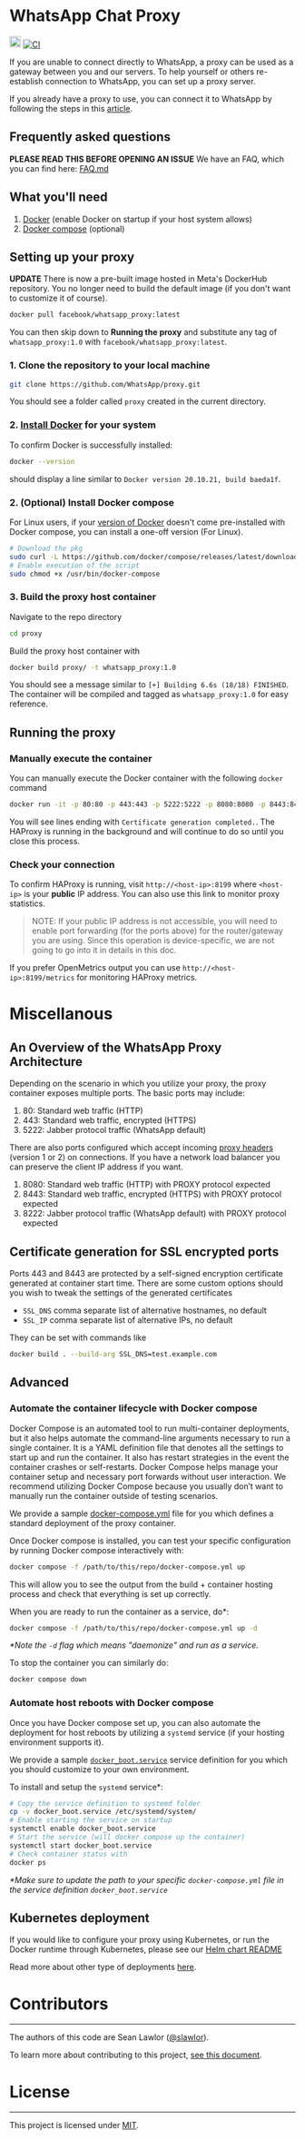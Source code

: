 <!-- Copyright (c) Meta Platforms, Inc. and affiliates.

License found in the LICENSE file in the root directory
of this source tree. -->
# WhatsApp Chat Proxy

[<img alt="github" src="https://img.shields.io/badge/github-WhatsApp/proxy-8da0cb?style=for-the-badge&labelColor=555555&logo=github" height="20">](https://github.com/WhatsApp/proxy)
[![CI](https://github.com/WhatsApp/proxy/actions/workflows/ci.yml/badge.svg)](https://github.com/WhatsApp/proxy/actions/workflows/ci.yml)

If you are unable to connect directly to WhatsApp, a proxy can be used as a gateway between you and our servers. To help yourself or others re-establish connection to WhatsApp, you can set up a proxy server.

If you already have a proxy to use, you can connect it to WhatsApp by following the steps in this [article](https://faq.whatsapp.com/520504143274092).

## Frequently asked questions

**PLEASE READ THIS BEFORE OPENING AN ISSUE** We have an FAQ, which you can find here: [FAQ.md](https://github.com/whatsapp/proxy/blob/main/FAQ.md)

## What you'll need

1. [Docker](https://docs.docker.com/engine/install/) (enable Docker on startup if your host system allows)
2. [Docker compose](https://docs.docker.com/compose/) (optional)

## Setting up your proxy

**UPDATE** There is now a pre-built image hosted in Meta's DockerHub repository. You no longer need to build the default image (if you don't want to customize it of course).

```bash
docker pull facebook/whatsapp_proxy:latest
```

You can then skip down to **Running the proxy** and substitute any tag of `whatsapp_proxy:1.0` with `facebook/whatsapp_proxy:latest`. 

### 1. Clone the repository to your local machine
```bash
git clone https://github.com/WhatsApp/proxy.git
```
You should see a folder called `proxy` created in the current directory.

### 2. [Install Docker](https://docs.docker.com/get-docker/) for your system
To confirm Docker is successfully installed:
```bash
docker --version
```
should display a line similar to `Docker version 20.10.21, build baeda1f`.
### 2. (Optional) Install Docker compose

For Linux users, if your [version of Docker](https://docs.docker.com/desktop/install/linux-install/) doesn't come pre-installed with Docker compose, you can install a one-off version (For Linux).

```bash
# Download the pkg
sudo curl -L https://github.com/docker/compose/releases/latest/download/docker-compose-$(uname -s)-$(uname -m) -o /usr/bin/docker-compose
# Enable execution of the script
sudo chmod +x /usr/bin/docker-compose
```
### 3. Build the proxy host container

Navigate to the repo directory

```bash
cd proxy
```

Build the proxy host container with

```bash
docker build proxy/ -t whatsapp_proxy:1.0
```

You should see a message similar to `[+] Building 6.6s (18/18) FINISHED`. The container will be compiled and tagged as `whatsapp_proxy:1.0` for easy reference.

## Running the proxy

### Manually execute the container

You can manually execute the Docker container with the following `docker` command

```bash
docker run -it -p 80:80 -p 443:443 -p 5222:5222 -p 8080:8080 -p 8443:8443 -p 8222:8222 -p 8199:8199 whatsapp_proxy:1.0
```

You will see lines ending with `Certificate generation completed.`. The HAProxy is running in the background and will continue to do so until you close this process.


### Check your connection
To confirm HAProxy is running, visit `http://<host-ip>:8199` where `<host-ip>` is your **public** IP address. You can also use this link to monitor proxy statistics. 

> NOTE: If your public IP address is not accessible, you will need to enable port forwarding (for the ports above) for the router/gateway you are using. Since this operation is device-specific, we are not going to go into it in details in this doc.

If you prefer OpenMetrics output you can use `http://<host-ip>:8199/metrics` for monitoring HAProxy metrics.

# Miscellanous

## An Overview of the WhatsApp Proxy Architecture

Depending on the scenario in which you utilize your proxy, the proxy container exposes multiple ports. The basic ports may include:

1. 80: Standard web traffic (HTTP)
2. 443: Standard web traffic, encrypted (HTTPS)
3. 5222: Jabber protocol traffic (WhatsApp default)

There are also ports configured which accept incoming [proxy headers](https://www.haproxy.com/blog/use-the-proxy-protocol-to-preserve-a-clients-ip-address/) (version 1 or 2)
on connections. If you have a network load balancer you can preserve the client IP address if you want.

1. 8080: Standard web traffic (HTTP) with PROXY protocol expected
2. 8443: Standard web traffic, encrypted (HTTPS) with PROXY protocol expected
3. 8222: Jabber protocol traffic (WhatsApp default) with PROXY protocol expected


## Certificate generation for SSL encrypted ports

Ports 443 and 8443 are protected by a self-signed encryption certificate generated at container start time. There are some custom options should you wish to tweak the settings of the generated certificates

* `SSL_DNS` comma separate list of alternative hostnames, no default
* `SSL_IP` comma separate list of alternative IPs, no default

They can be set with commands like

```bash
docker build . --build-arg SSL_DNS=test.example.com
```


## Advanced

### Automate the container lifecycle with Docker compose

Docker Compose is an automated tool to run multi-container deployments, but it also helps automate the command-line arguments necessary to run a single container. It is a YAML definition file that denotes all the settings to start up and run the container. It also has restart strategies in the event the container crashes or self-restarts. Docker Compose helps manage your container setup and necessary port forwards without user interaction. We recommend utilizing Docker Compose because you usually don’t want to manually run the container outside of testing scenarios.

We provide a sample [docker-compose.yml](./proxy/ops/docker-compose.yml) file for you which defines a standard deployment of the proxy container.

Once Docker compose is installed, you can test your specific configuration by running Docker compose interactively with:

```bash
docker compose -f /path/to/this/repo/docker-compose.yml up
```

This will allow you to see the output from the build + container hosting process and check that everything is set up correctly.

When you are ready to run the container as a service, do\*:

```bash
docker compose -f /path/to/this/repo/docker-compose.yml up -d
```

*\*Note the `-d` flag which means "daemonize" and run as a service.*

To stop the container you can similarly do:

```bash
docker compose down
```

### Automate host reboots with Docker compose

Once you have Docker compose set up, you can also automate the deployment for host reboots by utilizing a `systemd` service (if your hosting environment supports it).

We provide a sample [`docker_boot.service`](./proxy/ops/docker_boot.service) service definition for you which you should customize to your own environment.

To install and setup the `systemd` service\*:

```bash
# Copy the service definition to systemd folder
cp -v docker_boot.service /etc/systemd/system/
# Enable starting the service on startup
systemctl enable docker_boot.service
# Start the service (will docker compose up the container)
systemctl start docker_boot.service
# Check container status with
docker ps
```

*\*Make sure to update the path to your specific `docker-compose.yml` file in the service definition `docker_boot.service`*

## Kubernetes deployment

If you would like to configure your proxy using Kubernetes, or run the Docker runtime through Kubernetes, please see our [Helm chart README](./charts/README.md)

Read more about other type of deployments [here](/docs/deployments.md).

# Contributors
------------

The authors of this code are Sean Lawlor ([@slawlor](https://github.com/slawlor)).

To learn more about contributing to this project, [see this document](https://github.com/whatsapp/proxy/blob/main/CONTRIBUTING.md).

# License
-------

This project is licensed under [MIT](https://github.com/novifinancial/akd/blob/main/LICENSE-MIT).
